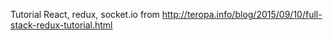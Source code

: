 Tutorial
React, redux, socket.io from http://teropa.info/blog/2015/09/10/full-stack-redux-tutorial.html
